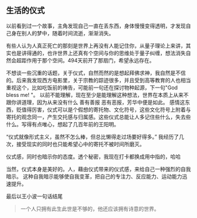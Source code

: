 ## 生活的仪式

以前看到过一个故事，主角发现自己一直在丢东西，身体慢慢变得透明，才发现自己身在别人的梦中，随着时间流逝，渐渐消失。

有些人认为人真正死亡的那刻是世界上再没有人能记住你，从量子理论上来讲，其实也是讲得通的，也许世界上还真有个空间与你的思维处于量子纠缠，想法消失自然会超距作用于那个空间。494天前开了那扇门，希望永远存在。

不想谈一些沉重的话题，关于仪式，自然而然的是想起拜佛求神，我自然是不信的。后来我发现西方电影里，关于宗教的踪迹很多，并且受到高等教育的人也相当重视这个，比如吃饭前的祷告，可能前一句还在探讨物种起源，下一句"God bless me! "。
以前不能理解，现在至少是能理解这种想法，世界在本质上从来不跟你讲道理，因为从来没有什么 善有善报 恶有恶报，芳华中便是如此。
感情这东西，贬值得厉害，仪式可以是个假想的寄托物、文化符号，这些文化符号上附着与寄托的观念同一，产生交托感与归属感。这些仪式总能让人多记住些什么，失去些什么。写得有点唯心，想起了几百年前的王阳明。

“仪式就像形式主义，虽然不怎么棒，但总比懒得走过场要好得多。” 我经历了几次，接受现实的同时也只能希望心中的寄托不被时间所磨灭。

仪式感，同时也暗示你的态度。透个秘密，我现在打卡都换成用中指的，哈哈

当然，仪式本身是美好的。人，藉由仪式带来的仪式感，来给自己一种强烈的自我暗示。
这种自我暗示能够使自我变革，把自己的专注力、反应能力、运动能力迅速提升。

最后以王小波一句话结尾

> 一个人只拥有此生此世是不够的，他还应该拥有诗意的世界。
